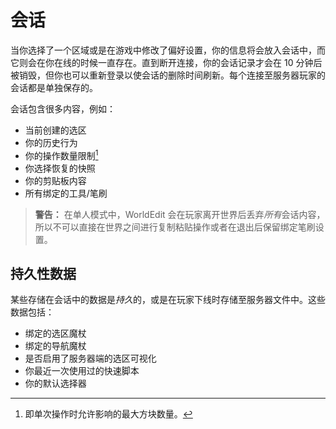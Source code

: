 # 会话

当你选择了一个区域或是在游戏中修改了偏好设置，你的信息将会放入会话中，而它则会在你在线的时候一直存在。直到断开连接，你的会话记录才会在 10 分钟后被销毁，但你也可以重新登录以使会话的删除时间刷新。每个连接至服务器玩家的会话都是单独保存的。

会话包含很多内容，例如：

* 当前创建的选区
* 你的历史行为
* 你的操作数量限制[^1]
* 你选择恢复的快照
* 你的剪贴板内容
* 所有绑定的工具/笔刷

> **警告：**
在单人模式中，WorldEdit 会在玩家离开世界后丢弃*所有*会话内容，所以不可以直接在世界之间进行复制粘贴操作或者在退出后保留绑定笔刷设置。

## 持久性数据

某些存储在会话中的数据是*持久*的，或是在玩家下线时存储至服务器文件中。这些数据包括：

* 绑定的选区魔杖
* 绑定的导航魔杖
* 是否启用了服务器端的选区可视化
* 你最近一次使用过的快速脚本
* 你的默认选择器

[^1]: 即单次操作时允许影响的最大方块数量。
